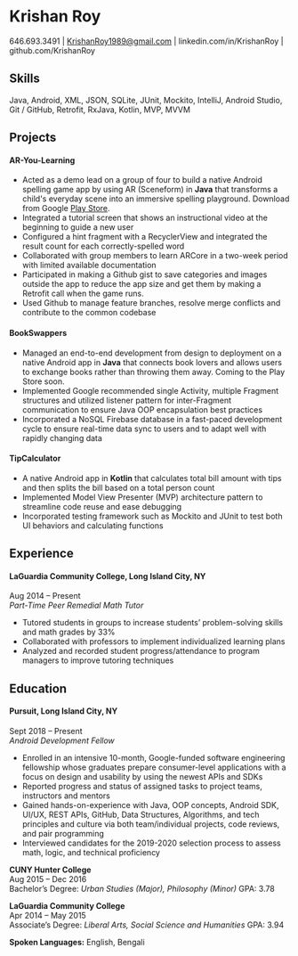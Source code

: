Krishan Roy
============
646.693.3491 | KrishanRoy1989@gmail.com | linkedin.com/in/KrishanRoy | github.com/KrishanRoy

## Skills
Java, Android, XML, JSON, SQLite, JUnit, Mockito, IntelliJ, Android Studio, Git / GitHub, Retrofit, RxJava, Kotlin, MVP, MVVM

## Projects

#### AR-You-Learning
* Acted as a demo lead on a group of four to build a native Android spelling game app by using AR (Sceneform) in **Java** that transforms a child's everyday scene into an immersive spelling playground. Download from Google [Play Store](https://play.google.com/store/apps/details?id=com.capstone.aryoulearning).
* Integrated a tutorial screen that shows an instructional video at the beginning to guide a new user
* Configured a hint fragment with a RecyclerView and integrated the result count for each correctly-spelled word
* Collaborated with group members to learn ARCore in a two-week period with limited available documentation
* Participated in making a Github gist to save categories and images outside the app to reduce the app size and get them by making a Retrofit call when the game runs.
* Used Github to manage feature branches, resolve merge conflicts and contribute to the common codebase

#### BookSwappers
 * Managed an end-to-end development from design to deployment on a native Android app in **Java** that connects book lovers and allows users to exchange books rather than throwing them away. Coming to the Play Store soon.
* Implemented Google recommended single Activity, multiple Fragment structures and utilized listener pattern for inter-Fragment communication to ensure Java OOP encapsulation best practices
* Incorporated a NoSQL Firebase database in a fast-paced development cycle to ensure real-time data sync to users and to adapt well with rapidly changing data

#### TipCalculator
* A native Android app in **Kotlin** that calculates total bill amount with tips and then splits the bill based on a total person count
* Implemented Model View Presenter (MVP) architecture pattern to streamline code reuse and ease debugging
* Incorporated testing framework such as Mockito and JUnit to test both UI behaviors and calculating functions

## Experience
#### LaGuardia Community College, Long Island City, NY					                                                                
Aug 2014 – Present<br/>
*Part-Time Peer Remedial Math Tutor*
* Tutored students in groups to increase students’ problem-solving skills and math grades by 33%
* Collaborated with professors to implement individualized learning plans
* Analyzed and recorded student progress/attendance to program managers to improve tutoring techniques

## Education
#### Pursuit, Long Island City, NY							                                                                
Sept 2018 – Present<br/>
*Android Development Fellow*
* Enrolled in an intensive 10-month, Google-funded software engineering fellowship whose graduates prepare consumer-level applications with a focus on design and usability by using the newest APIs and SDKs  
* Reported progress and status of assigned tasks to project teams, instructors and mentors
* Gained hands-on-experience with Java, OOP concepts, Android SDK, UI/UX, REST APIs, GitHub, Data Structures, Algorithms, and tech principles and culture via both team/individual projects, code reviews, and pair programming
* Interviewed candidates for the 2019-2020 selection process to assess math, logic, and technical proficiency
 
**CUNY Hunter College** 									                                                                              
Aug 2015 – Dec 2016<br/>
Bachelor’s Degree: *Urban Studies (Major), Philosophy (Minor)* GPA: 3.78

**LaGuardia Community College**								                                                                        
Apr 2014 – May 2015<br/>
Associate’s Degree: *Liberal Arts, Social Science and Humanities* GPA: 3.94	

**Spoken Languages:** English, Bengali
